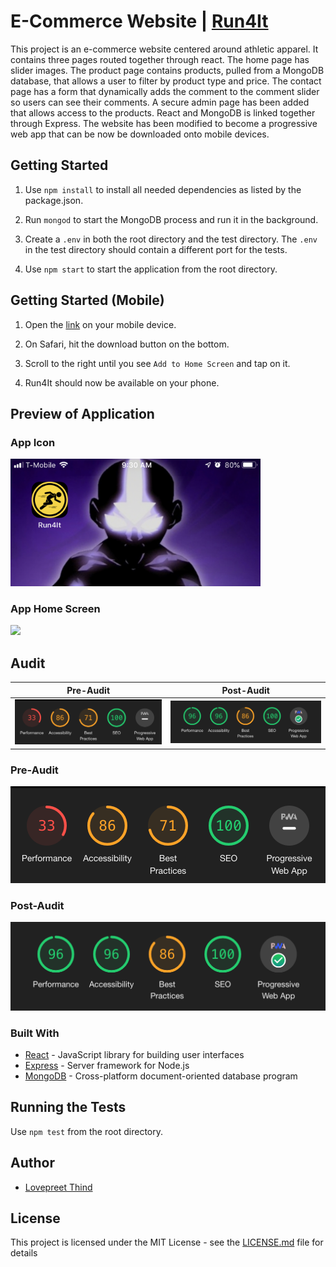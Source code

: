 # E-Commerce Website | [Run4It](https://run4it-pwa.herokuapp.com/)
This project is an e-commerce website centered around athletic apparel. It contains three pages routed together through react. The home page has slider images. The product page contains products, pulled from a MongoDB database, that allows a user to filter by product type and price. The contact page has a form that dynamically adds the comment to the comment slider so users can see their comments. A secure admin page has been added that allows access to the products. React and MongoDB is linked together through Express. The website has been modified to become a progressive web app that can be now be downloaded onto mobile devices.

## Getting Started

1. Use `npm install` to install all needed dependencies as listed by the package.json.

2. Run `mongod` to start the MongoDB process and run it in the background.

3. Create a `.env` in both the root directory and the test directory. The `.env` in the test directory should contain a different port for the tests.

4. Use `npm start` to start the application from the root directory.

## Getting Started (Mobile)
1. Open the [link](https://run4it-pwa.herokuapp.com/) on your mobile device.

2. On Safari, hit the download button on the bottom.

3. Scroll to the right until you see `Add to Home Screen` and tap on it.

4. Run4It should now be available on your phone.

## Preview of Application

### App Icon 
<img src="work/IOS/app_icon.png"  width="400"/>

### App Home Screen
<img src="work/IOS/home_screen.png"  width="400"/>

## Audit

| Pre-Audit       | Post-Audit           | 
| ------------- |:-------------:| 
| ![](work/audit/pre_audit_11-25-19.png)      | ![](work/audit/post-audit_12-03-19.png) | 


### Pre-Audit
![](work/audit/pre_audit_11-25-19.png)

### Post-Audit
![](work/audit/post-audit_12-03-19.png)

### Built With

* [React](https://reactjs.org/docs/getting-started.html) - JavaScript library for building user interfaces
* [Express](https://expressjs.com/) - Server framework for Node.js
* [MongoDB](https://docs.mongodb.com/) - Cross-platform document-oriented database program

## Running the Tests
Use `npm test` from the root directory.


## Author
* [Lovepreet Thind](https://github.com/Thind-Lovepreet14)

## License

This project is licensed under the MIT License - see the [LICENSE.md](LICENSE.md) file for details




